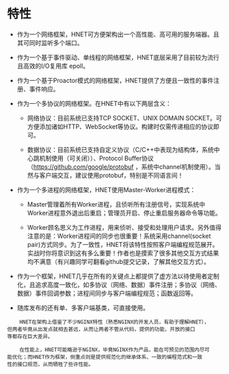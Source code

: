 # 特性

* 作为一个网络框架，HNET可方便架构出一个高性能、高可用的服务端器。且其可同时监听多个端口。

* 作为一个基于事件驱动、单线程的网络框架，HNET底层采用了目前较为流行且高效的I/O复用库 epoll。

* 作为一个基于Proactor模式的网络框架，HNET提供了方便且一致性的事件注册、事件响应。

* 作为一个多协议的网络框架。在HNET中有以下两层含义：

    * 网络协议：目前系统已支持TCP SOCKET、UNIX DOMAIN SOCKET。可方便添加诸如HTTP、WebSocket等协议。构建时仅需传递相应的协议即可。

    * 数据协议：目前系统已支持自定义协议（C/C++中表现为结构体，系统中心跳机制使用（可关闭））、Protocol Buffer协议（https://github.com/google/protobuf ，系统中channel机制使用）。当然与客户端交互，建议使用protobuf，特别是不同语言间！

* 作为一个多进程的网络框架，HNET使用Master-Worker进程模式：

    * Master管理着所有Worker进程，且侦听所有注册信号，实现系统中Worker进程意外退出后重启；管理员开启、停止重启服务器命令等功能。

    * Worker顾名思义为工作进程，用来侦听、接受和处理用户请求。另外值得注意的是：Worker进程间的同步也很重要！系统采用channel(socket pair)方式同步。为了一致性，HNET将该特性按照客户端编程规范展开。实战时你将意识到这有多么重要！作者也是摸索了很多其他交互方式结果均不满意（有兴趣同学可翻看github提交记录，了解其他交互方式）。

* 作为一个框架，HNET几乎在所有的关键点上都提供了虚方法以待使用者定制化，且追求高度一致化，如多协议（网络、数据）事件注册；多协议（网络、数据）事件回调参数；进程间同步与客户端编程规范；函数返回等。

* 随库发布的还有单、多客户端基类，可直接使用。


```
    HNET在架构上借鉴了不少NGINX特性（熟悉NGINX的开发人员，有助于理解HNET），
但两者毕竟从出发点就相去甚远，从而让两者不管从代码，提供的功能，开放的接口
等都存在巨大差异。

    在性能上，HNET可能略逊于NGINX，毕竟NGINX作为产品，能在可预见的范围内尽可
能优化；而HNET作为框架，侧重点则是提供规范化的继承体系、一致的编程范式和一致
性的接口规范，从而牺牲了些许性能。
```

